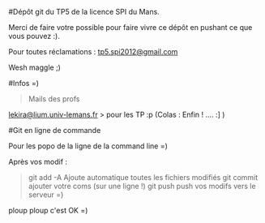 #Dépôt git du TP5 de la licence SPI du Mans. 

Merci de faire votre possible pour faire vivre ce dépôt en pushant ce que vous pouvez :).

Pour toutes réclamations : tp5.spi2012@gmail.com

Wesh maggle ;)

#Infos =)

>Mails des profs

lekira@lium.univ-lemans.fr > pour les TP :p (Colas : Enfin ! .... :] )

#Git en ligne de commande

Pour les popo de la ligne de la command line =)

Après vos modif :

>git add -A
Ajoute automatique toutes les fichiers modifiés
>git commit
ajouter votre coms (sur une ligne !)
>git push
push vos modifs vers le serveur =)

ploup ploup c'est OK =)

